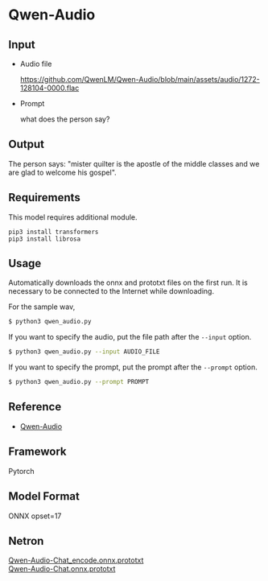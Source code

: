 # Qwen-Audio

## Input

- Audio file

  https://github.com/QwenLM/Qwen-Audio/blob/main/assets/audio/1272-128104-0000.flac

- Prompt

  what does the person say?

## Output

The person says: "mister quilter is the apostle of the middle classes and we are glad to welcome his gospel".

## Requirements

This model requires additional module.
```
pip3 install transformers
pip3 install librosa
```


## Usage
Automatically downloads the onnx and prototxt files on the first run.
It is necessary to be connected to the Internet while downloading.

For the sample wav,
```bash
$ python3 qwen_audio.py
```

If you want to specify the audio, put the file path after the `--input` option.
```bash
$ python3 qwen_audio.py --input AUDIO_FILE
```

If you want to specify the prompt, put the prompt after the `--prompt` option.  
```bash
$ python3 qwen_audio.py --prompt PROMPT
```

## Reference

- [Qwen-Audio](https://github.com/QwenLM/Qwen-Audio)

## Framework

Pytorch

## Model Format

ONNX opset=17

## Netron

[Qwen-Audio-Chat_encode.onnx.prototxt](https://netron.app/?url=https://storage.googleapis.com/ailia-models/qwen_audio/Qwen-Audio-Chat_encode.onnx.prototxt)  
[Qwen-Audio-Chat.onnx.prototxt](https://netron.app/?url=https://storage.googleapis.com/ailia-models/qwen_audio/Qwen-Audio-Chat.onnx.prototxt)  
